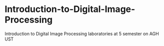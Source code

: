 # Introduction-to-Digital-Image-Processing
Introduction to Digital Image Processing laboratories at 5 semester on AGH UST
